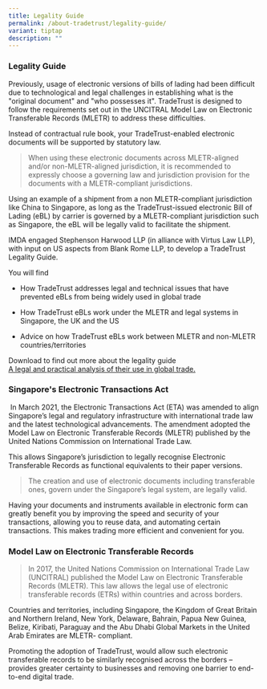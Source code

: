 ```yaml
---
title: Legality Guide
permalink: /about-tradetrust/legality-guide/
variant: tiptap
description: ""
---
```

<h3><strong>Legality Guide</strong></h3>
<p>Previously, usage of electronic versions of bills of lading had been difficult
due to technological and legal challenges in establishing what is the "original
document" and "who possesses it". TradeTrust is designed to follow the
requirements set out in the UNCITRAL Model Law on Electronic Transferable
Records (MLETR) to address these difficulties.</p>
<p>Instead of contractual rule book, your TradeTrust-enabled electronic documents
will be supported by statutory law.</p>
<blockquote>
<p>When using these electronic documents across MLETR-aligned and/or non-MLETR-aligned
jurisdiction, it is recommended to expressly choose a governing law and
jurisdiction provision for the documents with a MLETR-compliant jurisdictions.</p>
</blockquote>
<p>Using an example of a shipment from a non MLETR-compliant jurisdiction
like China to Singapore, as long as the TradeTrust-issued electronic Bill
of Lading (eBL) by carrier is governed by a MLETR-compliant jurisdiction
such as Singapore, the eBL will be legally valid to facilitate the shipment.</p>
<p>IMDA engaged Stephenson Harwood LLP (in alliance with Virtus Law LLP),
with input on US aspects from Blank Rome LLP, to develop a TradeTrust Legality
Guide.</p>
<p>You will find</p>
<ul data-tight="true" class="tight">
<li>
<p>How TradeTrust addresses legal and technical issues that have prevented
eBLs from being widely used in global trade</p>
</li>
<li>
<p>How TradeTrust eBLs work under the MLETR and legal systems in Singapore,
the UK and the US</p>
</li>
<li>
<p>Advice on how TradeTrust eBLs work between MLETR and non-MLETR countries/territories
<br>
</p>
</li>
</ul>
<p>Download to find out more about the legality guide
<br><a href="https://www.tradetrust.io/static/images/legality/Stephenson_Harwood_Article_on_TradeTrust_eBLs.pdf" rel="noopener noreferrer nofollow" target="_blank">A legal and practical analysis of their use in global trade.</a>
</p>
<p></p>
<h3><strong>Singapore's Electronic Transactions Act</strong></h3>
<p>&nbsp;In March 2021, the Electronic Transactions Act (ETA) was amended
to align Singapore’s legal and regulatory infrastructure with international
trade law and the latest technological advancements. The amendment adopted
the Model Law on Electronic Transferable Records (MLETR) published by the
United Nations Commission on International Trade Law.</p>
<p>This allows Singapore’s jurisdiction to legally recognise Electronic Transferable
Records as functional equivalents to their paper versions.</p>
<blockquote>
<p>The creation and use of electronic documents including transferable ones,
govern under the Singapore’s legal system, are legally valid.</p>
</blockquote>
<p></p>
<p>Having your documents and instruments available in electronic form can
greatly benefit you by improving the speed and security of your transactions,
allowing you to reuse data, and automating certain transactions. This makes
trading more efficient and convenient for you.</p>
<h3><strong>Model Law on Electronic Transferable Records</strong></h3>
<blockquote>
<p>In 2017, the United Nations Commission on International Trade Law (UNCITRAL)
published the Model Law on Electronic Transferable Records (MLETR). This
law allows the legal use of electronic transferable records (ETRs) within
countries and across borders.&nbsp;&nbsp;</p>
</blockquote>
<p>Countries and territories, including Singapore, the Kingdom of Great Britain
and Northern Ireland, New York, Delaware, Bahrain, Papua New Guinea, Belize,
Kiribati, Paraguay and the Abu Dhabi Global Markets in the United Arab
Emirates are MLETR- compliant.&nbsp;</p>
<p>Promoting the adoption of TradeTrust, would allow such electronic transferable
records to be similarly recognised across the borders – provides greater
certainty to businesses and removing one barrier to end-to-end digital
trade.</p>
<p></p>